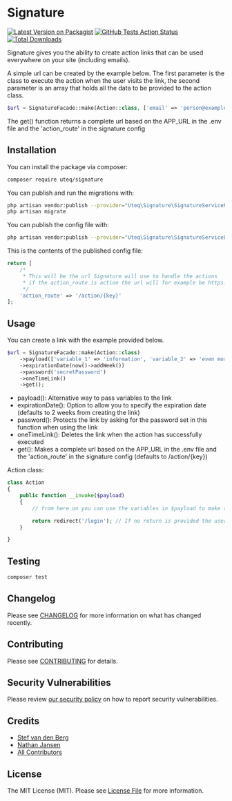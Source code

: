 # Signature

[![Latest Version on Packagist](https://img.shields.io/packagist/v/uteq/signature.svg?style=flat-square)](https://packagist.org/packages/uteq/signature)
[![GitHub Tests Action Status](https://img.shields.io/github/workflow/status/uteq/signature/run-tests?label=tests)](https://github.com/uteq/signature/actions?query=workflow%3Arun-tests+branch%3Amaster)
[![Total Downloads](https://img.shields.io/packagist/dt/uteq/signature.svg?style=flat-square)](https://packagist.org/packages/uteq/signature)

Signature gives you the ability to create action links that can be used everywhere on your site (including emails).

A simple url can be created by the example below. The first parameter is the class to execute the action when the user visits the link, the second parameter is an array that holds all the data to be provided to the action class.
```php 
$url = SignatureFacade::make(Action::class, ['email' => 'person@example.com'])->get();

```
The get() function returns a complete url based on the APP_URL in the .env file and the 'action_route' in the signature config

## Installation

You can install the package via composer:

```bash
composer require uteq/signature
```

You can publish and run the migrations with:

```bash
php artisan vendor:publish --provider="Uteq\Signature\SignatureServiceProvider" --tag="migrations"
php artisan migrate
```

You can publish the config file with:
```bash
php artisan vendor:publish --provider="Uteq\Signature\SignatureServiceProvider" --tag="config"
```

This is the contents of the published config file:

```php
return [
    /*
     * This will be the url Signature will use to handle the actions
     * if the action_route is action the url will for example be https://example.com/action/{key}
     */
    'action_route' => '/action/{key}'
];
```

## Usage
  You can create a link with the example provided below. 
``` php
$url = SignatureFacade::make(Action::class)
	->payload(['variable_1' => 'information', 'variable_2' => 'even more information'])
	->expirationDate(now()->addWeek())
	->password('secretPassword')
	->oneTimeLink()
	->get();
```
- payload(): Alternative way to pass variables to the link
- expirationDate(): Option to allow you to specify the expiration date (defaults to 2 weeks from creating the link)
- password(): Protects the link by asking for the password set in this function when using the link
- oneTimeLink(): Deletes the link when the action has successfully executed
- get(): Makes a complete url based on the APP_URL in the .env file and the 'action_route' in the signature config (defaults to /action/{key})

Action class:
```php
class Action
{
    public function __invoke($payload)
    {
        // from here on you can use the variables in $payload to make the link actually do something;

        return redirect('/login'); // If no return is provided the user will be redirected to "/".
    }

}
```

## Testing

``` bash
composer test
```

## Changelog

Please see [CHANGELOG](CHANGELOG.md) for more information on what has changed recently.

## Contributing

Please see [CONTRIBUTING](.github/CONTRIBUTING.md) for details.

## Security Vulnerabilities

Please review [our security policy](../../security/policy) on how to report security vulnerabilities.

## Credits

- [Stef van den Berg](https://github.com/stef1904berg)
- [Nathan Jansen](https://github.com/uteq)
- [All Contributors](../../contributors)

## License

The MIT License (MIT). Please see [License File](LICENSE.md) for more information.
